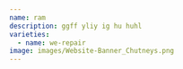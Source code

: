 ```yaml
---
name: ram
description: ggff yliy ig hu huhl
varieties:
  - name: we-repair
image: images/Website-Banner_Chutneys.png
---
```

